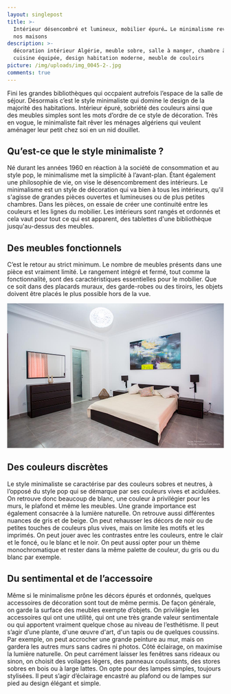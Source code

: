 ```yaml
---
layout: singlepost
title: >-
  Intérieur désencombré et lumineux, mobilier épuré… Le minimalisme revient dans
  nos maisons
description: >-
  décoration intérieur Algérie, meuble sobre, salle à manger, chambre à coucher,
  cuisine équipée, design habitation moderne, meuble de couloirs
picture: /img/uploads/img_0045-2-.jpg
comments: true
---
```

Fini les grandes bibliothèques qui occpaient autrefois l’espace de la salle de séjour. Désormais c’est le style minimaliste qui domine le design de la majorité des habitations. Intérieur épuré, sobriété des couleurs ainsi que des meubles simples sont les mots d’ordre de  ce style de décoration. Très en vogue,  le minimaliste fait rêver les ménages algériens qui veulent aménager leur petit chez soi en un nid douillet. 

## Qu’est-ce que le style minimaliste ?

Né durant les années 1960 en réaction à la société de consommation et au style pop, le minimalisme met la simplicité à l’avant-plan. Étant également une philosophie de vie, on vise le désencombrement des intérieurs. Le minimalisme est un style de décoration qui va bien à tous les intérieurs, qu'il s'agisse de grandes pièces ouvertes et lumineuses ou de plus petites chambres. Dans les pièces, on essaie de créer une continuité entre les couleurs et les lignes du mobilier. Les intérieurs sont rangés et ordonnés et cela vaut pour tout ce qui est apparent, des tablettes d'une bibliothèque jusqu'au-dessus des meubles.

## Des meubles fonctionnels

C’est le retour au strict minimum. Le nombre de meubles présents dans une pièce est vraiment limité. Le rangement intégré et fermé, tout comme la fonctionnalité, sont des caractéristiques essentielles pour le mobilier. Que ce soit dans des placards muraux, des garde-robes ou des tiroirs, les objets doivent être placés le plus possible hors de la vue.

![null](/img/uploads/img_3619-3-.jpg)

## Des couleurs discrètes

Le style minimaliste se caractérise par des couleurs sobres et neutres, à l’opposé du style pop qui se démarque par ses couleurs vives et acidulées. On retrouve donc beaucoup de blanc, une couleur à privilégier pour les murs, le plafond et même les meubles. Une grande importance est également consacrée à la lumière naturelle. On retrouve aussi différentes nuances de gris et de beige. On peut rehausser les décors de noir ou de petites touches de couleurs plus vives, mais on limite les motifs et les imprimés. On peut jouer avec les contrastes entre les couleurs, entre le clair et le foncé, ou le blanc et le noir. On peut aussi opter pour un thème monochromatique et rester dans la même palette de couleur, du gris ou du blanc par exemple.

## Du sentimental et de l’accessoire

Même si le minimalisme prône les décors épurés et ordonnés, quelques accessoires de décoration sont tout de même permis. De façon générale, on garde la surface des meubles exempte d’objets. On privilégie les accessoires qui ont une utilité, qui ont une très grande valeur sentimentale ou qui apportent vraiment quelque chose au niveau de l’esthétisme. Il peut s’agir d’une plante, d'une œuvre d'art, d'un tapis ou de quelques coussins. Par exemple, on peut accrocher une grande peinture au mur, mais on gardera les autres murs sans cadres ni photos.  Côté éclairage, on maximise la lumière naturelle. On peut carrément laisser les fenêtres sans rideaux ou sinon, on choisit des voilages légers, des panneaux coulissants, des stores sobres en bois ou à large lattes. On opte pour des lampes simples, toujours stylisées. Il peut s’agir d’éclairage encastré au plafond ou de lampes sur pied au design élégant et simple.
